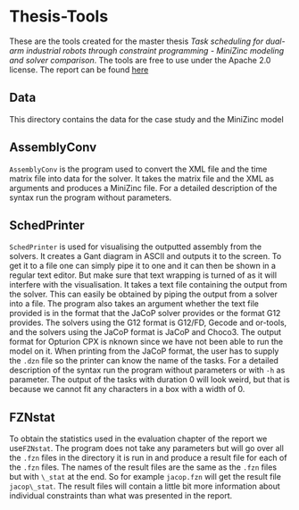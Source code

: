 # Thesis-Tools
These are the tools created for the master thesis *Task scheduling for dual-arm industrial robots through constraint programming - MiniZinc modeling and solver comparison*.
The tools are free to use under the Apache 2.0 license.
The report can be found [here](https://github.com/Arclights/Master-Thesis-Report/raw/master/report.pdf)

## Data
This directory contains the data for the case study and the MiniZinc model

## AssemblyConv
`AssemblyConv` is the program used to convert the XML file and the time matrix file into data for the solver. It takes the matrix file and the XML as arguments and produces a MiniZinc file. For a detailed description of the syntax run the program without parameters.

## SchedPrinter
`SchedPrinter` is used for visualising the outputted assembly from the solvers. It creates a Gant diagram in ASCII and outputs it to the screen. To get it to a file one can simply pipe it to one and it can then be shown in a regular text editor. But make sure that text wrapping is turned of as it will interfere with the visualisation. It takes a text file containing the output from the solver. This can easily be obtained by piping the output from a solver into a file. The program also takes an argument whether the text file provided is in the format that the JaCoP solver provides or the format G12 provides. The solvers using the G12 format is G12/FD, Gecode and or-tools, and the solvers using the JaCoP format is JaCoP and Choco3. The output format for Opturion CPX is nknown since we have not been able to run the model on it. When printing from the JaCoP format, the user has to supply the `.dzn` file so the printer can know the name of the tasks. For a detailed description of the syntax run the program without parameters or with `-h` as parameter. The output of the tasks with duration 0 will look weird, but that is because we cannot fit any characters in a box with a width of 0.

## FZNstat
To obtain the statistics used in the evaluation chapter of the report we use`FZNstat`. The program does not take any parameters but will go over all the `.fzn` files in the directory it is run in and produce a result file for each of the `.fzn` files. The names of the result files are the same as the `.fzn` files but with `\_stat` at the end. So for example `jacop.fzn` will get the result file `jacop\_stat`. The result files will contain a little bit more information about individual constraints than what was presented in the report.
